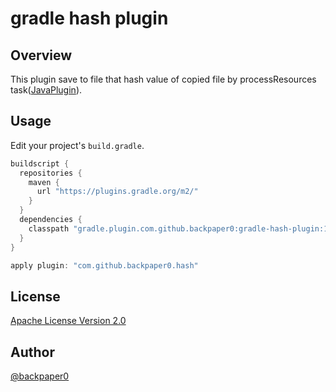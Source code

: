 gradle hash plugin
==================================================

## Overview

This plugin save to file that hash value
 of copied file by processResources task([JavaPlugin](https://docs.gradle.org/current/userguide/java_plugin.html)).

## Usage

Edit your project's `build.gradle`.

```gradle
buildscript {
  repositories {
    maven {
      url "https://plugins.gradle.org/m2/"
    }
  }
  dependencies {
    classpath "gradle.plugin.com.github.backpaper0:gradle-hash-plugin:1.0"
  }
}

apply plugin: "com.github.backpaper0.hash"
```

## License

[Apache License Version 2.0](apache.org/licenses/LICENSE-2.0.txt)

## Author

[@backpaper0](https://twitter.com/backpaper0)

